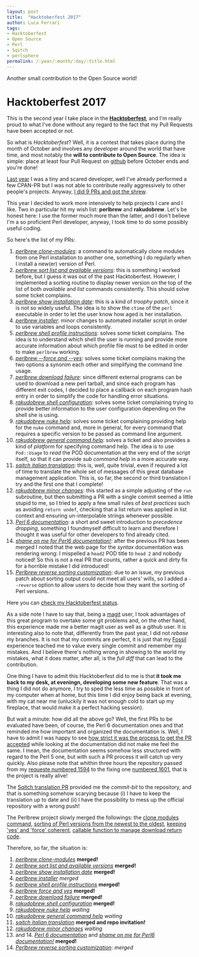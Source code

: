 ```yaml
---
layout: post
title:  "Hacktoberfest 2017"
author: Luca Ferrari
tags:
- Hacktoberfest
- Open Source
- Perl
- Sqitch
- perlsphere
permalink: /:year/:month/:day/:title.html
---
```

Another small contribution to the Open Source world!

# Hacktoberfest 2017

This is the second year I take place in the **[Hacktoberfest](https://hacktoberfest.digitalocean.com/)**, and I'm really proud to what I've done without any regard to the fact that my Pull Requests have been accepted or not.

So what is *Hacktoberfest*?
Well, it is a contest that takes place during the month of October and involves any developer around the world that have time, and most notably
the **will to contribute to Open Source**. The idea is simple: place at least four Pull Request on [github](https://github.com)
before October ends and you're done!

[Last year](https://fluca1978.github.io/#hacktoberfest/) I was a tiny and scared developer, well I've already performed a few CPAN-PR
but I was not able to contribute really aggressively to other people's projects. Anyway, [I did 9 PRs and got the shrew](https://fluca1978.github.io/hacktoberfest-shrew/).

This year I decided to work more intensively to help projects I care and I like.
Two in particular hit my wish list: **perlbrew** and **rakudobrew**. Let's be honest here: I use the former much more than the latter,
and I don't believe I'm a so proficient Perl developer, anyway, I took time to do some possibly useful coding.

So here's the list of my PRs:
1. [*perlbrew clone-modules*](https://github.com/gugod/App-perlbrew/pull/564): a command to automatically clone modules
from one Perl installation to another one, something I do regularly when I install a new(er) version of Perl.
2. [*perlbrew sort list and available versions*](https://github.com/gugod/App-perlbrew/pull/565): this is something I worked before, but I guess
it was out of the past Hacktoberfest. However, I implemented a sorting routine to display newer version on the top of the list of both
*available* and *list* commands consistently. This should solve some ticket complains.
3. [*perlbrew show installation date*](https://github.com/gugod/App-perlbrew/pull/566): this is a kind of *troophy patch*, since it is not
so widely useful. The idea is to show the ```ctime``` of the ```perl``` executable in order to let the user know how aged is
her installation.
4. [*perlbrew installer*](https://github.com/gugod/App-perlbrew/pull/568): minor changes to automated installer script in order
to use variables and loops consistently.
5. [*perlbrew shell profile instructions*](https://github.com/gugod/App-perlbrew/pull/569): solves some ticket complains. The idea
is to understand which shell the user is running and provide more accurate information about which profile file must to be edited
in order to make ```perlbrew``` working.
6. [*perlbrew --force and --yes*](https://github.com/gugod/App-perlbrew/pull/570): solves some ticket complains making the two options
a synonim each other and simplifying the command line usage.
7. [*perlbrew download failure*](https://github.com/gugod/App-perlbrew/pull/571): since different external programs can be used to
download a new perl tarball, and since each program has different exit codes, I decided to place a callback on each program hash entry
in order to simplify the code for handling error situations.
8. [*rakudobrew shell configuration*](https://github.com/tadzik/rakudobrew/pull/123): solves some ticket complaining trying to
provide better information to the user configuration depending on the shell she is using.
9. [*rakudobrew nuke help*](https://github.com/tadzik/rakudobrew/pull/124): solves some ticket complaining providing help
for the ```nuke``` command and, more in general, for every command that requires a specific version to be passed as command line argument.
10. [*rakudobrew general command help*](https://github.com/tadzik/rakudobrew/pull/125): solves a ticket and also provides a kind of *platform*
for specifying command help. The idea is to use ```Pod::Usage``` to *read* the POD documentation at the very end of the script itself,
so that it can provide *sub command help* in a more accurate way.
11. [*sqitch italian translation*](https://github.com/theory/sqitch/pull/357): this is, well, quite trivial, even if required
a lot of time to translate the whole set of messages of this great database management application. This is, so far, the second or third
translation I try and the first one that I complete!
12. [*rakudobrew minor changes*](https://github.com/tadzik/rakudobrew/pull/126): this started as a simple adjusting of the ```run```
subroutine, but then submitting a PR with a single commit seemed a little stupid to me, so I tried to apply a few small rules of
*best practices* such as avoiding ```return undef```, checking that a list return was applied in list context and ensuring
un-interpolable strings whenever possible.
13. [*Perl 6 documentation*](https://github.com/perl6/doc/pull/1594): a short and sweet introduction to *precedence dropping*, something I foundmyself difficult to learn and therefore I thought it was useful for other developers to find already cited.
14. [*shame on me for Perl6 documentation!*](https://github.com/perl6/doc/pull/1601): after the previous PR has been merged I noted that the
web page for the *syntax* documentation was rendering wrong: I mispelled a ```head2``` POD title to ```head 2``` and nobody noticed! So this
is not a real PR that counts, rather a quick and dirty fix for a horrible mistake I did introduced!
15. [*Perlbrew reverse sorting customization*](https://github.com/gugod/App-perlbrew/pull/575): due to an issue, my previous patch about
sorting output could not meet all users' wills, so I added a ```--reverse``` option to allow users to decide how they
want the sorting of Perl versions.

Here you can [check my Hacktoberfest status](https://hacktoberfestchecker.herokuapp.com/?username=fluca1978).

As a side note I have to say that, being a [magit](https://github.com/magit/magit) user, I took advantages of this great program
to overtake some git problems and, on the other hand, this experience made me a better magit user as well as a github user.
It is interesting also to note that, differently from the past year, I did not *rebase* my branches. It is not that my commits are
perfect, it is just that my [Fossil](https://www.fossil-scm.org/index.html/doc/trunk/www/index.wiki) experience teached me to value
every single  commit and remember my mistakes. And I believe there's nothing wrong in showing to the world my mistakes, what it does matter, after all, is the *full diff* that can lead to the contribution.

One thing I have to admit this Hacktoberfest did to me is that **it took me back to my desk, at eveningn, developing some new feature**. That was
a thing I did not do anymore, I try to sped the less time as possible in front of my computer when at home, but this time I did enjoy being back
at evening, with my cat near me (unluckily it was not enough cold to start up my fireplace, that would make it a perfect hacking session).


But wait a minute: how did all the above go?
Well, the first PRs to be evaluated have been, of course, the Perl 6 documentation ones and that reminded me how important and organized
the documentation is. Well, I have to admit I was happy to see [how strict it was the process to get the PR accepted](https://github.com/perl6/doc/pull/1594/commits/69d7951fc52efc455c3885677c95a7f121fed40d) while looking at the documentation
did not make me feel the same. I mean, the documentation seems somehow less structured with regard to the Perl 5 one, but
with such a PR process it will catch up very quickly. Also please note that whithin three hours the repository passed from my [requeste numbered 1594](https://github.com/perl6/doc/pull/1594) to the fixing one [numbered 1601](https://github.com/perl6/doc/pull/1601), that is the project is
really alive!

The [Sqitch translation PR](https://github.com/theory/sqitch/pull/357) provided me the *commit-bit* to the repository, and that is something somehow scarying because (i) I have to keep the translation up to date and (ii) I have the possibility to mess up the official repository with a wrong push!

The Perlbrew project slowly merged the followings: the [clone modules command](https://github.com/gugod/App-perlbrew/pull/564),  [sorting of Perl versions from the newest to the oldest](https://github.com/gugod/App-perlbrew/pull/565), [keeping 'yes' and 'force' coherent](https://github.com/gugod/App-perlbrew/pull/570), [callable function to manage download return code](https://github.com/gugod/App-perlbrew/pull/571).

Therefore, so far, the situation is:

1. [*perlbrew clone-modules*](https://github.com/gugod/App-perlbrew/pull/564) **merged!**
2. [*perlbrew sort list and available versions*](https://github.com/gugod/App-perlbrew/pull/565) **merged!**
3. [*perlbrew show installation date*](https://github.com/gugod/App-perlbrew/pull/566) **merged!**
4. [*perlbrew installer*](https://github.com/gugod/App-perlbrew/pull/568) *merged*
5. [*perlbrew shell profile instructions*](https://github.com/gugod/App-perlbrew/pull/569) **merged!**
6. [*perlbrew force and yes*](https://github.com/gugod/App-perlbrew/pull/570) **merged!**
7. [*perlbrew download failure*](https://github.com/gugod/App-perlbrew/pull/571) **merged!**
8. [*rakudobrew shell configuration*](https://github.com/tadzik/rakudobrew/pull/123) **merged!**
9. [*rakudobrew nuke help*](https://github.com/tadzik/rakudobrew/pull/124) *waiting*
10. [*rakudobrew general command help*](https://github.com/tadzik/rakudobrew/pull/125) *waiting*
11. [*sqitch italian translation*](https://github.com/theory/sqitch/pull/357) **merged and repo invitation!**
12. [*rakudobrew minor changes*](https://github.com/tadzik/rakudobrew/pull/126) *waiting*
13. and 14. [*Perl 6 documentation*](https://github.com/perl6/doc/pull/1594) and [*shame on me for Perl6 documentation!*](https://github.com/perl6/doc/pull/1601) **merged!**
15. [*Perlbrew reverse sorting customization*](https://github.com/gugod/App-perlbrew/pull/575): *merged*
